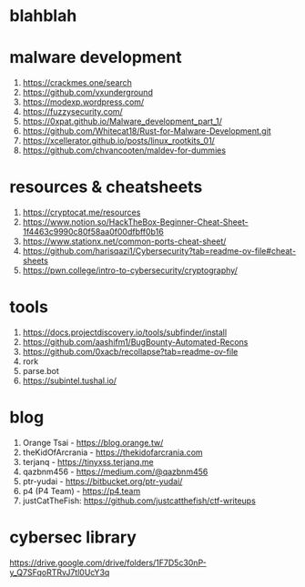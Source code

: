 # blahblah
# malware development
1. https://crackmes.one/search
2. https://github.com/vxunderground
3. https://modexp.wordpress.com/
4. https://fuzzysecurity.com/
5. https://0xpat.github.io/Malware_development_part_1/
6. https://github.com/Whitecat18/Rust-for-Malware-Development.git
7. https://xcellerator.github.io/posts/linux_rootkits_01/
8. https://github.com/chvancooten/maldev-for-dummies

# resources & cheatsheets
1. https://cryptocat.me/resources
2. https://www.notion.so/HackTheBox-Beginner-Cheat-Sheet-1f4463c9990c80f58aa0f00dfbff0b16
3. https://www.stationx.net/common-ports-cheat-sheet/
4. https://github.com/harisqazi1/Cybersecurity?tab=readme-ov-file#cheat-sheets
5. https://pwn.college/intro-to-cybersecurity/cryptography/

# tools
1. https://docs.projectdiscovery.io/tools/subfinder/install
2. https://github.com/aashifm1/BugBounty-Automated-Recons
3. https://github.com/0xacb/recollapse?tab=readme-ov-file
4. rork
5. parse.bot
6. https://subintel.tushal.io/

# blog
1. Orange Tsai - https://blog.orange.tw/
2. theKidOfArcrania - https://thekidofarcrania.com
3. terjanq - https://tinyxss.terjanq.me
4. qazbnm456 - https://medium.com/@qazbnm456
5. ptr-yudai - https://bitbucket.org/ptr-yudai/
6. p4 (P4 Team) - https://p4.team
7. justCatTheFish: https://github.com/justcatthefish/ctf-writeups

# cybersec library
   https://drive.google.com/drive/folders/1F7D5c30nP-y_Q7SFqoRTRvJ7tl0UcY3q

